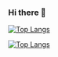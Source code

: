 ### Hi there 👋

[![Top Langs](https://github-readme-stats.vercel.app/api/top-langs/?username=litury)](https://github.com/anuraghazra/github-readme-stats)

[![Top Langs](https://github-readme-stats.vercel.app/api/top-langs/?username=litury=compact)](https://github.com/anuraghazra/github-readme-stats)
